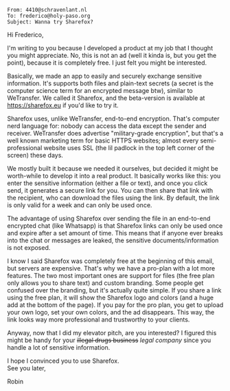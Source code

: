 ```text
From: 4410@schravenlant.nl  
To: frederico@holy-paso.org  
Subject: Wanna try Sharefox?  
```

Hi Frederico,

I'm writing to you because I developed a product at my job that I thought you might appreciate. No, this is not an ad (well it kinda is, but you get the point), because it is completely free. I just felt you might be interested.

Basically, we made an app to easily and securely exchange sensitive information. It's supports both files and plain-text secrets (a secret is the computer science term for an encrypted message btw), similar to WeTransfer. We called it Sharefox, and the beta-version is available at <https://sharefox.eu> if you'd like to try it.

Sharefox uses, unlike WeTransfer, end-to-end encryption. That's computer nerd language for: nobody can access the data except the sender and receiver. WeTransfer does advertise "military-grade encryption", but that's a well known marketing term for basic HTTPS websites; almost every semi-professional website uses SSL (the lil padlock in the top left corner of the screen) these days.

We mostly built it because we needed it ourselves, but decided it might be worth-while to develop it into a real product. It basically works like this: you enter the sensitive information (either a file or text), and once you click send, it generates a secure link for you. You can then share that link with the recipient, who can download the files using the link. By default, the link is only valid for a week and can only be used once. 

The advantage of using Sharefox over sending the file in an end-to-end encrypted chat (like Whatsapp) is that Sharefox links can only be used once and expire after a set amount of time. This means that if anyone ever breaks into the chat or messages are leaked, the sensitive documents/information is not exposed.

I know I said Sharefox was completely free at the beginning of this email, but servers are expensive. That's why we have a pro-plan with a lot more features. The two most important ones are support for files (the free plan only allows you to share text) and custom branding. Some people get confused over the branding, but it's actually quite simple. If you share a link using the free plan, it will show the Sharefox logo and colors (and a huge add at the bottom of the page). If you pay for the pro plan, you get to upload your own logo, set your own colors, and the ad disappears. This way, the link looks way more professional and trustworthy to your clients.

Anyway, now that I did my elevator pitch, are you interested? I figured this might be handy for your ~~illegal drugs business~~ *legal company* since you handle a lot of sensitive information.

I hope I convinced you to use Sharefox.   
See you later,  

Robin

